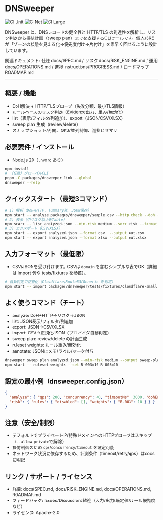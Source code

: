 # DNSweeper

![CI Unit](https://github.com/Kazu-dnssweeper/dnsweeper.ver2/actions/workflows/ci-unit.yml/badge.svg)
![CI Net](https://github.com/Kazu-dnssweeper/dnsweeper.ver2/actions/workflows/ci-net.yml/badge.svg)
![CI Large](https://github.com/Kazu-dnssweeper/dnsweeper.ver2/actions/workflows/ci-large.yml/badge.svg)

DNSweeper は、DNSレコードの健全性と HTTP/TLS の到達性を解析し、リスク判定から掃除計画（sweep plan）までを支援するCLIツールです。個人/SREが「ゾーンの状態を見える化→優先度付け→片付け」を素早く回せるように設計しています。

関連ドキュメント: 仕様 docs/SPEC.md / リスク docs/RISK_ENGINE.md / 運用 docs/OPERATIONS.md / 進捗 instructions/PROGRESS.md / ロードマップ ROADMAP.md

---

## 概要 / 機能
- DoH解決 + HTTP/TLSプローブ（失敗分類、最小TLS情報）
- ルールベースのリスク判定（Evidence出力、重み/無効化）
- list（表示/フィルタ/列追加）、export（JSON/CSV/XLSX）
- sweep plan 生成（review/delete）
- スナップショット/再開、QPS/並列制御、進捗とサマリ

## 必要要件 / インストール
- Node.js 20（`.nvmrc` あり）
```sh
npm install
# （任意）グローバルCLI
pnpm -C packages/dnsweeper link --global
dnsweeper --help
```

## クイックスタート（最短3コマンド）
```sh
# 1) 解析（DoH+HTTP, summary付, JSON保存）
npm start -- analyze packages/dnsweeper/sample.csv --http-check --doh --summary --output analyzed.json --pretty
# 2) 表示（中リスク以上をTable）
npm start -- list analyzed.json --min-risk medium --sort risk --format table
# 3) エクスポート（CSV/XLSX）
npm start -- export analyzed.json --format csv  --output out.csv
npm start -- export analyzed.json --format xlsx --output out.xlsx
```

## 入力フォーマット（最低限）
- CSV/JSONを受け付けます。CSVは `domain` を含むシンプルな表でOK（詳細は Import 例や tests/fixtures を参照）。
```sh
# 自動判定で正規化（Cloudflare/Route53/Generic を判定）
npm start -- import packages/dnsweeper/tests/fixtures/cloudflare-small.csv --pretty --output cf.json
```

## よく使うコマンド（チート）
- analyze: DoH+HTTP→リスク→JSON
- list: JSON表示/フィルタ/列追加
- export: JSON→CSV/XLSX
- import: CSV→正規化JSON（プロバイダ自動判定）
- sweep plan: review/delete の計画生成
- ruleset weights: ルール重み/無効化
- annotate: JSONにメモ/ラベル/マーク付与
```sh
dnsweeper sweep plan analyzed.json --min-risk medium --output sweep-plan.json --format json
npm start -- ruleset weights --set R-003=10 R-005=20
```

## 設定の最小例（dnsweeper.config.json）
```json
{
  "analyze": { "qps": 200, "concurrency": 40, "timeoutMs": 3000, "dohEndpoint": "https://dns.google/resolve" },
  "risk": { "rules": { "disabled": [], "weights": { "R-003": 10 } } }
}
```

## 注意（安全/制限）
- デフォルトでプライベートIP/特殊ドメインへのHTTPプローブはスキップ（`--allow-private`で解除）
- 負荷制御のため `qps`/`concurrency`/`timeout` を設定可能
- ネットワーク状況に依存するため、計測条件（timeout/retry/qps）はdocsに明記

## リンク / サポート / ライセンス
- 詳細: docs/SPEC.md, docs/RISK_ENGINE.md, docs/OPERATIONS.md, ROADMAP.md
- フィードバック: Issues/Discussions歓迎（入力/出力/既定値/ルール優先度など）
- ライセンス: Apache-2.0

